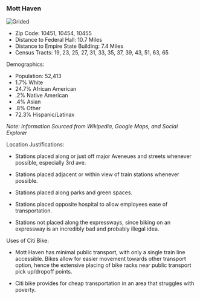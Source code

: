 ### Mott Haven


![Grided](https://ivybirch.github.com/honors-bike-website-test/grided.jpeg)




- Zip Code: 10451, 10454, 10455
- Distance to Federal Hall: 10.7 Miles
- Distance to Empire State Building: 7.4 Miles
- Census Tracts: 19, 23, 25, 27, 31, 33, 35, 37, 39, 43, 51, 63, 65

<script src="https://embed.github.com/view/jpeg/IvyBirch/Honors-Bike-Website-Test/master/grided.jpeg" ></script>


Demographics:
- Population: 52,413
- 1.7% White
- 24.7% African American
- .2% Native American
- .4% Asian
- .8% Other
- 72.3% Hispanic/Latinax

*Note: Information Sourced from Wikipedia, Google Maps, and Social Explorer*


<script src="https://embed.github.com/view/geojson/IvyBirch/honorsbike/master/map-2.geojson" ></script>



Location Justifications:



- Stations placed along or just off major Aveneues and streets whenever possible, especially 3rd ave.

- Stations placed adjacent or within view of train stations whenever possible.

- Stations placed along parks and green spaces.

- Stations placed opposite hospital to allow employees ease of transportation.

- Stations not placed along the expressways, since biking on an expressway is an incredibly bad and probably illegal idea.



Uses of Citi Bike:
- Mott Haven has minimal public transport, with only a single train line accessible. Bikes allow for easier movement towards other transport option, hence the extensive placing of bike racks near public transport pick up/dropoff points.

- Citi bike provides for cheap transportation in an area that struggles with poverty. 





